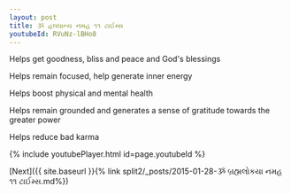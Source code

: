 ```yaml
---
layout: post
title: ૐ હલધાન્ય નમહ ૧૧ ટાઈમ્સ
youtubeId: RVuNz-lBHo8
---
```

 
 
Helps get goodness, bliss and peace and God's blessings
 
Helps remain focused, help generate inner energy 
 
Helps boost physical and mental health 
 
Helps remain grounded and generates a sense of gratitude towards the greater power 
 
Helps reduce bad karma
 
 
 
 


{% include youtubePlayer.html id=page.youtubeId %}
 
[Next]({{ site.baseurl }}{% link  split2/_posts/2015-01-28-ૐ બ્રહ્મલોકયા નમહ ૧૧ ટાઈમ્સ.md%})
 
